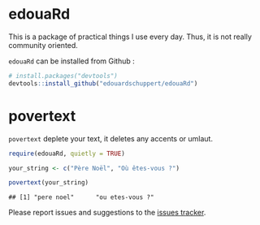 edouaRd
================

This is a package of practical things I use every day. Thus, it is not really community oriented.

`edouaRd` can be installed from Github :

``` r
# install.packages("devtools")
devtools::install_github("edouardschuppert/edouaRd")
```

povertext
=========

`povertext` deplete your text, it deletes any accents or umlaut.

``` r
require(edouaRd, quietly = TRUE)

your_string <- c("Père Noël", "Où êtes-vous ?")

povertext(your_string)
```

    ## [1] "pere noel"      "ou etes-vous ?"

Please report issues and suggestions to the [issues tracker](https://github.com/edouardschuppert/edouaRd/issues).
